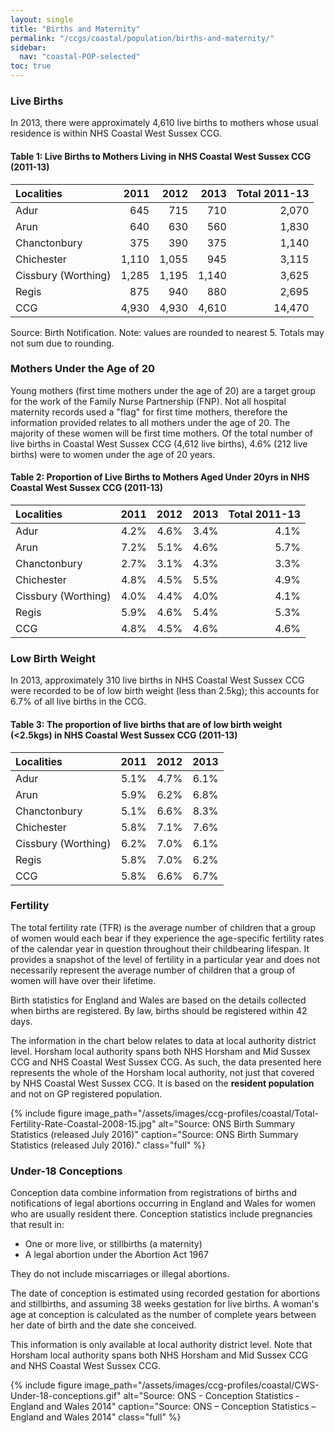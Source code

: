 ```yaml
---
layout: single
title: "Births and Maternity"
permalink: "/ccgs/coastal/population/births-and-maternity/"
sidebar:
  nav: "coastal-POP-selected"
toc: true
---
```


### Live Births
           		
In 2013, there were approximately 4,610 live births to mothers whose usual residence is within NHS Coastal West Sussex CCG.

#### Table 1: Live Births to Mothers Living in NHS Coastal West Sussex CCG (2011-13)

| Localities | 2011 | 2012 | 2013 | Total 2011-13 |
| :--------- | ---: | ---: | ---: | ------------: | 
| Adur | 645 | 715 | 710 | 2,070 |
| Arun | 640 | 630 | 560 | 1,830 |
| Chanctonbury | 375 | 390 | 375 | 1,140 |
| Chichester | 1,110 | 1,055 | 945 | 3,115 |
| Cissbury (Worthing) | 1,285 | 1,195 | 1,140 | 3,625 |
| Regis | 875 | 940 | 880 | 2,695 |
| CCG | 4,930 | 4,930 | 4,610 | 14,470 |

<figcaption>Source: Birth Notification. Note: values are rounded to nearest 5. Totals may not sum due to rounding.</figcaption>

### Mothers Under the Age of 20

Young mothers (first time mothers under the age of 20) are a target group for the work of the Family Nurse Partnership (FNP). Not all hospital maternity records used a "flag" for first time mothers, therefore the information provided relates to all mothers under the age of 20. The majority of these women will be first time mothers. Of the total number of live births in Coastal West Sussex CCG (4,612 live births), 4.6% (212 live births) were to women under the age of 20 years.

#### Table 2: Proportion of Live Births to Mothers Aged Under 20yrs in NHS Coastal West Sussex CCG (2011-13)

| Localities | 2011 | 2012 | 2013 | Total 2011-13 |
| :--------- | ---: | ---: | ---: | ------------: | 
| Adur | 4.2% | 4.6% | 3.4% | 4.1% |
| Arun | 7.2% | 5.1% | 4.6% | 5.7% |
| Chanctonbury | 2.7% | 3.1% | 4.3% | 3.3% |
| Chichester | 4.8% | 4.5% | 5.5% | 4.9% |
| Cissbury (Worthing) | 4.0% | 4.4% | 4.0% | 4.1% |
| Regis | 5.9% | 4.6% | 5.4% | 5.3% |
| CCG | 4.8% | 4.5% | 4.6% | 4.6% |

### Low Birth Weight

In 2013, approximately 310 live births in NHS Coastal West Sussex CCG were recorded to be of low birth weight (less than 2.5kg); this accounts for 6.7% of all live births in the CCG.

#### Table 3: The proportion of live births that are of low birth weight (<2.5kgs) in NHS Coastal West Sussex CCG (2011-13)

| Localities | 2011 | 2012 | 2013 |
| :--------- | ---: | ---: | ---: |
| Adur | 5.1% | 4.7% | 6.1% |
| Arun | 5.9% | 6.2% | 6.8% |
| Chanctonbury | 5.1% | 6.6% | 8.3% |
| Chichester | 5.8% | 7.1% | 7.6% |
| Cissbury (Worthing) | 6.2% | 7.0% | 6.1% |
| Regis | 5.8% | 7.0% | 6.2% |
| CCG | 5.8% | 6.6% | 6.7% |

### Fertility

The total fertility rate (TFR) is the average number of children that a group of women would each bear if they experience the age-specific fertility rates of the calendar year in question throughout their childbearing lifespan. It provides a snapshot of the level of fertility in a particular year and does not necessarily represent the average number of children that a group of women will have over their lifetime.

Birth statistics for England and Wales are based on the details collected when births are registered. By law, births should be registered within 42 days.

The information in the chart below relates to data at local authority district level. Horsham local authority spans both NHS Horsham and Mid Sussex CCG and NHS Coastal West Sussex CCG. As such, the data presented here represents the whole of the Horsham local authority, not just that covered by NHS Coastal West Sussex CCG. It is based on the **resident population**  and not on GP registered population.

{% include figure image_path="/assets/images/ccg-profiles/coastal/Total-Fertility-Rate-Coastal-2008-15.jpg" alt="Source: ONS Birth Summary Statistics (released July 2016)" caption="Source: ONS Birth Summary Statistics (released July 2016)." class="full" %}

### Under-18 Conceptions

Conception data combine information from registrations of births and notifications of legal abortions occurring in England and Wales for women who are usually resident there. Conception statistics include pregnancies that result in:

- One or more live, or stillbirths (a maternity)
- A legal abortion under the Abortion Act 1967

They do not include miscarriages or illegal abortions.

The date of conception is estimated using recorded gestation for abortions and stillbirths, and assuming 38 weeks gestation for live births. A woman's age at conception is calculated as the number of complete years between her date of birth and the date she conceived.

This information is only available at local authority district level. Note that Horsham local authority spans both NHS Horsham and Mid Sussex CCG and NHS Coastal West Sussex CCG.

{% include figure image_path="/assets/images/ccg-profiles/coastal/CWS-Under-18-conceptions.gif" alt="Source: ONS - Conception Statistics - England and Wales 2014" caption="Source: ONS &#8211; Conception Statistics &#8211; England and Wales 2014" class="full" %}